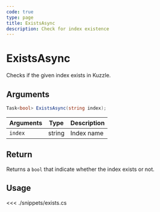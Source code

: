```yaml
---
code: true
type: page
title: ExistsAsync
description: Check for index existence
---
```


# ExistsAsync

Checks if the given index exists in Kuzzle.

## Arguments

```cs
Task<bool> ExistsAsync(string index);
```

| Arguments | Type                       | Description       |
| --------- | -------------------------- | ----------------- |
| `index`   | string                     | Index name        |

## Return

Returns a `bool` that indicate whether the index exists or not.

## Usage

<<< ./snippets/exists.cs
